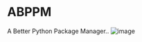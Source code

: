 # ABPPM
A Better Python Package Manager..
![image](https://user-images.githubusercontent.com/125100714/218225152-ba47a640-bb7a-4807-b68a-43884ce2785f.png)
